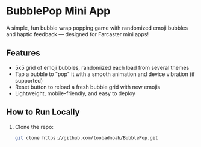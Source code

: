 # BubblePop Mini App

A simple, fun bubble wrap popping game with randomized emoji bubbles and haptic feedback — designed for Farcaster mini apps!

## Features

- 5x5 grid of emoji bubbles, randomized each load from several themes
- Tap a bubble to "pop" it with a smooth animation and device vibration (if supported)
- Reset button to reload a fresh bubble grid with new emojis
- Lightweight, mobile-friendly, and easy to deploy

## How to Run Locally

1. Clone the repo:
   ```bash
   git clone https://github.com/toobadnoah/BubblePop.git
